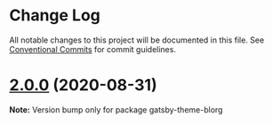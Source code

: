 # Change Log

All notable changes to this project will be documented in this file.
See [Conventional Commits](https://conventionalcommits.org) for commit guidelines.

# [2.0.0](https://github.com/orgapp/orgajs/compare/v2.0.0-next.4...v2.0.0) (2020-08-31)

**Note:** Version bump only for package gatsby-theme-blorg
